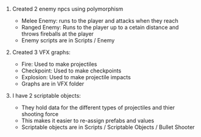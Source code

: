 1. Created 2 enemy npcs using polymorphism
    - Melee Enemy:
        runs to the player and attacks when they reach 
    - Ranged Enemy: 
        Runs to the player up to a cetain distance and throws fireballs at the player
    - Enemy scripts are in Scripts / Enemy

2. Created 3 VFX graphs:
    - Fire:
        Used to make projectiles
    - Checkpoint:
        Used to make checkpoints
    - Explosion:
        Used to make projectile impacts
    - Graphs are in VFX folder

3. I have 2 scriptable objects:
    - They hold data for the different types of projectiles and thier shooting force
    - This makes it easier to re-assign prefabs and values
    - Scriptable objects are in Scripts / Scriptable Objects / Bullet Shooter

